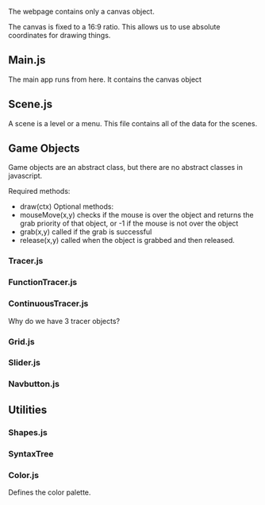

The webpage contains only a canvas object. 

The canvas is fixed to a 16:9 ratio. This allows us to use absolute coordinates for drawing things.


## Main.js

The main app runs from here. It contains the canvas object


## Scene.js

A scene is a level or a menu. This file contains all of the data
for the scenes.

## Game Objects

Game objects are an abstract class, but there are no abstract classes in 
javascript. 

Required methods:
- draw(ctx)
Optional methods:
- mouseMove(x,y) checks if the mouse is over the object and returns the grab priority of that object, or -1 if the mouse is not over the object
- grab(x,y) called if the grab is successful
- release(x,y) called when the object is grabbed and then released.


### Tracer.js

### FunctionTracer.js

### ContinuousTracer.js

Why do we have 3 tracer objects?


### Grid.js


### Slider.js

### Navbutton.js



## Utilities

### Shapes.js

### SyntaxTree

### Color.js

Defines the color palette.
